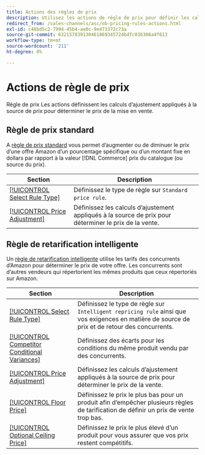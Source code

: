 ```yaml
---
title: Actions des règles de prix
description: Utilisez les actions de règle de prix pour définir les calculs d’ajustement appliqués à la source de prix pour déterminer le prix de la mise en vente d’Amazon.
redirect_from: /sales-channels/asc/ob-pricing-rules-actions.html
exl-id: c46bd5c2-7994-45b4-ae0c-9e473372c73a
source-git-commit: 632157839130461869345724bdfc03b306a4f613
workflow-type: tm+mt
source-wordcount: '211'
ht-degree: 0%

---
```


# Actions de règle de prix

Règle de prix Les actions définissent les calculs d’ajustement appliqués à la source de prix pour déterminer le prix de la mise en vente.

## Règle de prix standard

A [règle de prix standard](./standard-price-rules.md) vous permet d’augmenter ou de diminuer le prix d’une offre Amazon d’un pourcentage spécifique ou d’un montant fixe en dollars par rapport à la valeur [!DNL Commerce] prix du catalogue (ou source du prix).

| Section | Description |
|--- |--- |
| [[!UICONTROL Select Rule Type]](./standard-price-rules.md) | Définissez le type de règle sur `Standard price rule`. |
| [[!UICONTROL Price Adjustment]](./standard-price-rules.md) | Définissez les calculs d’ajustement appliqués à la source de prix pour déterminer le prix de la vente. |

## Règle de retarification intelligente

Un [règle de retarification intelligente](./intelligent-repricing-rules.md) utilise les tarifs des concurrents d’Amazon pour déterminer le prix de votre offre. Les concurrents sont d’autres vendeurs qui répertorient les mêmes produits que ceux répertoriés sur Amazon.

| Section | Description |
|--- |--- |
| [[!UICONTROL Select Rule Type]](./intelligent-repricing-rules.md) | Définissez le type de règle sur `Intelligent repricing rule` ainsi que vos exigences en matière de source de prix et de retour des concurrents. |
| [[!UICONTROL Competitor Conditional Variances]](./competitor-conditional-variances.md) | Définissez des écarts pour les conditions du même produit vendu par des concurrents. |
| [[!UICONTROL Price Adjustment]](./price-adjustment.md) | Définissez les calculs d’ajustement appliqués à la source de prix pour déterminer le prix de la vente. |
| [[!UICONTROL Floor Price]](./floor-price.md) | Définissez le prix le plus bas pour un produit afin d’empêcher plusieurs règles de tarification de définir un prix de vente trop bas. |
| [[!UICONTROL Optional Ceiling Price]](./optional-ceiling-price.md) | Définissez le prix le plus élevé d’un produit pour vous assurer que vos prix restent compétitifs. |
